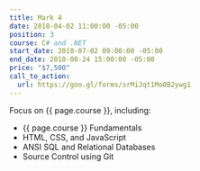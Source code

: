 ```yaml
---
title: Mark 4
date: 2018-04-02 11:00:00 -05:00
position: 3
course: C# and .NET
start_date: 2018-07-02 09:00:00 -05:00
end_date: 2018-08-24 15:00:00 -05:00
price: "$7,500"
call_to_action:
  url: https://goo.gl/forms/srMiJqt1Mo0B2ywg1
---
```


Focus on {{ page.course }}, including:

* {{ page.course }} Fundamentals
* HTML, CSS, and JavaScript
* ANSI SQL and Relational Databases
* Source Control using Git
